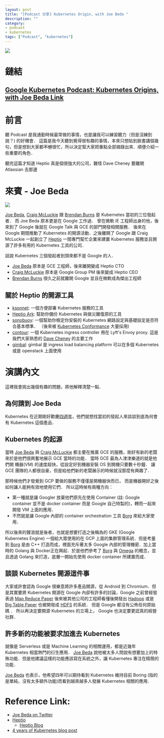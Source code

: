 ```yaml
---
layout: post
title: "[Podcast 分享] Kubernetes Origin, with Joe Beda "
description: ""
category: 
- podcast
- kubernetes
tags: ["Podcast", "kubernetes"]
---
```




![](https://3.bp.blogspot.com/-NHRrZtTK_n4/WudRjQCeiiI/AAAAAAAAFfg/PTN8wYpfL64S4XcM5NxvxQjpJfXVslJ_QCLcBGAs/s400/kubernetes-podcast-from-google.png)

# 鏈結

## [Google Kubernetes Podcast: Kubernetes Origins, with Joe Beda Link](https://kubernetespodcast.com/episode/012-kubernetes-origins/)

# 前言

聽 Podcast 是我通勤時候最常做的事情，也是讓我可以練習聽力（但是沒練到說？)  的好機會．  這篇是我今天聽到覺得很有趣的事情，本來只想貼到臉書講個幾句，但是想到大家都~~不想~~很忙，所以決定幫大家把重點全部摘錄出來．順便介紹一些重要的角色．

聽完這篇才知道 Heptio 真是個很強大的公司，難怪 Dave Cheney 要離開 Atlassian 去那邊

# 來賓 -  Joe Beda 

![](https://pbs.twimg.com/profile_images/849046681400123392/JdrflzNE_400x400.jpg)

[Joe Beda](https://twitter.com/jbeda), [Craig McLuckie](https://twitter.com/cmcluck) 跟 [Brendan Burns](https://github.com/brendandburns) 是 Kubernetes 當初的三位發起者． 而 Joe Beda 原本更是在 Google 工作過． 曾在微軟 IE 工程師出身的他，後來到了 Google 後就在 Google Talk 與 GCE  的部門開發相關服務． 後來在 Google 期間推動了 Kubernetes 的開源活動．之後離開了 Google 跟 Craig McLuckie 一起創立了 [Heptio](https://heptio.com/) 一間專門幫忙企業來建置 Kubernetes 服務並且開源了許多有用的 Kubernetes 工具的公司．

話說 Kubernetes 三個發起者到頭來都不是 Google 的人． 

- [Joe Beda](https://twitter.com/jbeda) 原本是 GCE 工程師，後來離開變成 Heptio CTO
- [Craig McLuckie](https://twitter.com/cmcluck) 原本是 Google Group PM 後來變成 Heptio CEO
- [Brendan Burns](https://github.com/brendandburns)  很久之前就離開 Google 並且在微軟成為傑出工程師

## 關於 Heptio 的開源工具

- [ksonnet](https://github.com/ksonnet/ksonnet):  一個方便部署 Kubernetes 服務的工具
- [Heptio Ark](https://github.com/heptio/ark):  幫助你備份 Kubernetes 與做災難復原的工具
- [sonobuoy](https://github.com/heptio/sonobuoy): 一個幫助你檢定你安裝的 Kubernetes 網路設定與基礎設定是否符合基本標準． （後來被 [Kubernetes Conformance](https://github.com/cncf/k8s-conformance) 大量採用)
- [contour](https://github.com/heptio/contour): 一個 Kubernetes ingress controller 用在 Lyft's Envoy proxy. 這是我們大家熟悉的 [Dave Cheney](https://github.com/davecheney) 的主要工作
- [gimbal](https://github.com/heptio/gimbal): gimbal 是 ingress load balancing platform 可以在多個 Kubernetes 或是 openstack 上面使用

# 演講內文

這裡我會挑出幾個有趣的問題，將他解釋清楚一點．

## 為何請到 Joe Beda

Kubernetes 在近期剛好歡慶[四週年](https://kubernetes.io/blog/2018/06/06/4-years-of-k8s/)，他們就想找當初的發起人來談談到底為何會有 Kubernetes 這個產品．

## Kubernetes 的起源

當時 [Joe Beda](https://twitter.com/jbeda)  與 [Craig McLuckie](https://twitter.com/cmcluck)  都主要在推廣 GCE  的服務，剛好有新的老闆來於是他們很興奮地展示 GCE 當時的功能． 當時 GCE 最為人津津樂道的就是他們開 機器(VM) 的速度超快，從設定好到機器安裝 OS 到開機只要數十秒鐘． 讓 GCE 團隊的人都很自豪，但是給他們新的老闆展示的時候就沒那麼有興趣了．

那時候他們才發覺到 GCP 要做的服務不僅僅是開機器快而已， 而是機器開好之後如何讓人能夠有效地使用它們． 所以這時候有兩種方向：

- 第一種就是讓 Googler 放棄他們原先在使用 Container (註: Google container 並不是 docker container 而是 Google 自己特製的)，轉而一起來開發 VM 上面的應用．
- 不然就是讓 Google 內部的 container orchestration 工具 [Borg](https://research.google.com/pubs/pub43438.html?hl=es) 來給大家使用．

所以後來的聲浪就是後者，也就是想要打造之後稱為的 GKE (Google Kubernetes Engine) 一個給大眾使用的在 GCP 上面的集群管理系統．但是考量到 [Borg](https://research.google.com/pubs/pub43438.html?hl=es) 是由 C++ 打造而成，裡面充斥著太多 Google  內部的管理機密．加上當時的 Golang 與 Docker正在興起．於是他們參考了 [Borg](https://research.google.com/pubs/pub43438.html?hl=es)  與 [Omega](https://ai.google/research/pubs/pub41684) 的概念，並且透過 Golang 來打造，底層一開始先使用 docker container 所建置而成．

## 談談 Kubernetes 開源這件事

大家或許會認為 Google 很樂意將許多產品開源，從 Android 到 Chromium．但是其實要將 Kubernetes 開源在 Google 內卻有許多的討論，Google 之前曾經發表過 [Map Reduce Paper](https://static.googleusercontent.com/media/research.google.com/zh-TW//archive/mapreduce-osdi04.pdf) 後來被其他公司的工程師看懂後開發出 [Hadoop](http://hadoop.apache.org/) 或是 [Big Table Paper](https://static.googleusercontent.com/media/research.google.com/zh-TW//archive/bigtable-osdi06.pdf) 也被開發成 [HDFS](https://hadoop.apache.org/docs/r1.2.1/hdfs_design.html) 的系統． 但是 Google 都沒有公佈任何原始碼 ． 所以再決定要開源 Kubernetes 的立場上， Google 也決定要更認真的經營社群．

## 許多新的功能被要求加進去 Kubernetes

就像是 Serverless 或是 Machine Learning 的相關運用，都是近幾年 Kubernetes 相當熱門的衍生應用． [Joe Beda](https://twitter.com/jbeda)  說他被太多人問說有想要加上的特殊功能．但是他建議這樣的功能應該寫在系統之外，讓 Kubernetes 專注在精簡的功能．

[Joe Beda](https://twitter.com/jbeda) 也表示，他希望四年可以期待看到 Kubernetes 維持目前 Boring (指的是單純，沒有太多額外功能)而看到越來越多人發展 Kubernetes 相關的應用． 

# Reference Link:

- [Joe Beda on Twitter](https://twitter.com/jbeda)
- [Heptio](https://heptio.com/)
  - [Heptio Blog](https://blog.heptio.com/)
- [4 years of Kubernetes blog post](https://kubernetes.io/blog/2018/06/06/4-years-of-k8s/)
